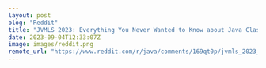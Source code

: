 ```yaml
---
layout: post
blog: "Reddit"
title: "JVMLS 2023: Everything You Never Wanted to Know about Java Class Initialization (Christian Wimmer)"
date: 2023-09-04T12:33:07Z
image: images/reddit.png
remote_url: "https://www.reddit.com/r/java/comments/169qt0p/jvmls_2023_everything_you_never_wanted_to_know/"
---
```

